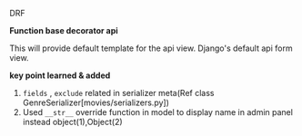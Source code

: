 DRF

**Function base decorator api**

This will provide default template for the api view.
Django's default api form view.

**key point learned & added**
   1. `fields` , `exclude` related in serializer meta(Ref class GenreSerializer[movies/serializers.py])
   2. Used `__str__` override function in model to display name in admin panel instead object(1),Object(2)
    
